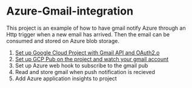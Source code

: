 # Azure-Gmail-integration

This project is an example of how to have gmail notify Azure through an Http trigger when a new email has arrived.  Then the email can be consumed and stored on Azure blob storage.

1. [Set up Google Cloud Project with Gmail API and OAuth2.o](https://github.com/Zycroft/Azure-Gmail-integration/blob/master/Part%201%20-%20Gmail%20API%20and%20oAuth/README.md)
2. [Set up GCP Pub on the project and watch your gmail account](https://github.com/Zycroft/Azure-Gmail-integration/blob/master/Part%202%20-%20Google%20Pub%20Sub%20Gmail%20Watch/README.md)
3. Set up Azure web hook to subscribe to the gmail pub
4. Read and store gmail when push notification is recieved
5. Add Azure application insights to project
